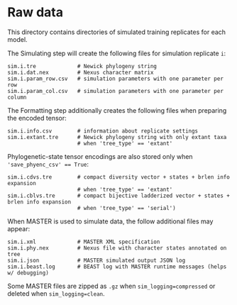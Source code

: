 # Raw data

This directory contains directories of simulated training replicates for each model.

The Simulating step will create the following files for simulation replicate `i`:
```
sim.i.tre             # Newick phylogeny string
sim.i.dat.nex         # Nexus character matrix
sim.i.param_row.csv   # simulation parameters with one parameter per row
sim.i.param_col.csv   # simulation parameters with one parameter per column
```

The Formatting step additionally creates the following files when preparing the encoded tensor:
```
sim.i.info.csv        # information about replicate settings
sim.i.extant.tre      # Newick phylogeny string with only extant taxa
                      # when 'tree_type' == 'extant'
```

Phylogenetic-state tensor encodings are also stored only when `'save_phyenc_csv' == True`:
```
sim.i.cdvs.tre        # compact diversity vector + states + brlen info expansion
                      # when 'tree_type' == 'extant'
sim.i.cblvs.tre       # compact bijective ladderized vector + states + brlen info expansion
                      # when 'tree_type' == 'serial')
```

When MASTER is used to simulate data, the follow additional files may appear:
```
sim.i.xml             # MASTER XML specification 
sim.i.phy.nex         # Nexus file with character states annotated on tree
sim.i.json            # MASTER simulated output JSON log
sim.i.beast.log       # BEAST log with MASTER runtime messages (helps w/ debugging)
```
Some MASTER files are zipped as `.gz` when `sim_logging=compressed` or deleted when `sim_logging=clean`.
